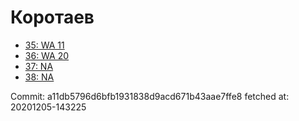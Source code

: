 # Коротаев
- [35: WA 11](35.md)
- [36: WA 20](36.md)
- [37: NA](37.md)
- [38: NA](38.md)

Commit: a11db5796d6bfb1931838d9acd671b43aae7ffe8
 fetched at: 20201205-143225
